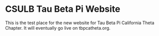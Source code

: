 # CSULB Tau Beta Pi Website

This is the test place for the new website for Tau Beta Pi California Theta Chapter. It will eventually go live on tbpcatheta.org.

